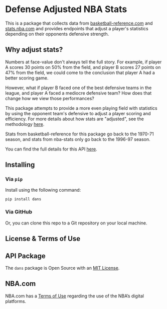 # Defense Adjusted NBA Stats

This is a package that collects data from [basketball-reference.com](https://www.basketball-reference.com) and [stats.nba.com](https://www.stats.nba.com) and provides endpoints that adjust a player's statistics depending on their opponents defensive strength.

## Why adjust stats?

Numbers at face-value don't always tell the full story. For example, if player A scores 30 points on 50% from the field, and player B scores 27 points on 47% from the field, we could come to the conclusion that player A had a better scoring game.

However, what if player B faced one of the best defensive teams in the league, and player A faced a mediocre defensive team? How does that change how we view those performances?

This package attempts to provide a more even playing field with statistics by using the opponent team's defensive to adjust a player scoring and efficiency. For more details about how stats are "adjusted", see the methodology [here](https://github.com/oscarg617/dans/blob/main/METHODOLOGY.md).

Stats from basketball-reference for this package go back to the 1970-71 season, and stats from nba-stats only go back to the 1996-97 season.

You can find the full details for this API [here](https://github.com/oscarg617/dans/blob/main/API.md).

## Installing
### Via `pip`
Install using the following command:

```
pip install dans
```

### Via GitHub
Or, you can clone this repo to a Git repository on your local machine.


## License & Terms of Use

## API  Package

The `dans` package is Open Source with an [MIT License](https://github.com/oscarg617/dans/blob/main/LICENSE).

## NBA.com

NBA.com has a [Terms of Use](https://www.nba.com/termsofuse) regarding the use of the NBA’s digital platforms.

